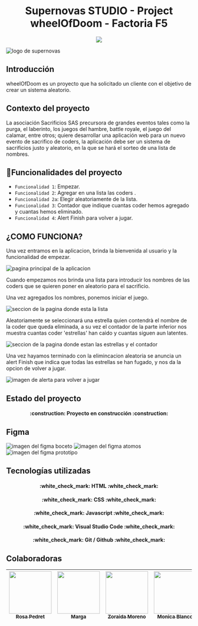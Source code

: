 
<h1 align="center"> Supernovas STUDIO - Project wheelOfDoom - Factoria F5 </h1>
  
  <p align="center">
   <img src="https://img.shields.io/badge/STATUS-EN%20DESAROLLO-green">
   </p>


![logo de supernovas](/img/logo-supernovas.png)
 

## Introducción
  wheelOfDoom es un proyecto que ha solicitado un cliente con el objetivo de crear un sistema aleatorio.

 
## Contexto del proyecto
 La asociación Sacrificios SAS precursora de grandes eventos tales como la purga, el laberinto, los juegos del hambre, battle royale, el juego del calamar, entre otros; quiere desarrollar una aplicación web para un nuevo evento de sacrifico de coders, la aplicación debe ser un sistema de sacrificios justo y aleatorio, en la que se hará el sorteo de una lista de nombres. 

 ## :hammer:Funcionalidades del proyecto

 - `Funcionalidad 1`: Empezar. 
 - `Funcionalidad 2`: Agregar en una lista las coders .
 - `Funcionalidad 2a`: Elegir aleatoriamente de la lista.
 - `Funcionalidad 3`: Contador que indique cuantas coder hemos agregado y cuantas hemos eliminado.
 - `Funcionalidad 4`: Alert Finish para volver a jugar.

## ¿COMO FUNCIONA?
 Una vez entramos en la aplicacion, brinda la bienvenida al usuario y la funcionalidad de empezar.

 ![pagina principal de la aplicacion](/img/pagina-principal.png)

Cuando  empezamos nos brinda una lista para introducir los nombres de las coders que se quieren poner en aleatorio para el sacrificio.

Una vez agregados los nombres, ponemos iniciar el juego. 

![seccion de la pagina donde esta la lista](/img/lista.png)

Aleatoriamente se seleccionará una estrella quien contendrà el nombre de la coder que queda eliminada, a su vez el contador de la parte inferior nos muestra cuantas coder 'estrellas' han caìdo y cuantas siguen aun latentes.

![seccion de la pagina donde estan las estrellas y el contador](/img/jugar.png)

Una vez hayamos terminado con la elimincacion aleatoria se anuncia un alert Finish que indica que todas las estrellas se han fugado, y nos da la opcion de volver a jugar. 

 ![imagen de alerta para volver a jugar](/img/alerta.png)



## Estado del proyecto
<h4 align="center">
:construction: Proyecto en construcción :construction:
</h4>

## Figma
![imagen del figma boceto](/img/figma.png)
![imagen del figma atomos](/img/Atomos.png)
![imagen del figma prototipo](/img/figma-color.png)
 ## Tecnologías utilizadas
 <h4 align="center">
:white_check_mark: HTML :white_check_mark:
</h4>
<h4 align="center">
:white_check_mark: CSS :white_check_mark: 
</h4>
<h4 align="center">
:white_check_mark: Javascript :white_check_mark:
</h4>
<h4 align="center">
:white_check_mark: Visual Studio Code :white_check_mark:
</h4>
<h4 align="center">
:white_check_mark: Git / Github :white_check_mark:
</h4>



## Colaboradoras

| [<img src="https://avatars.githubusercontent.com/u/131767553?v=4" width=115><br><sub>Rosa Pedret</sub>](https://github.com/Rosapedret2) |  [<img src="https://avatars.githubusercontent.com/u/000?v=4" width=115><br><sub>Marga</sub>]([https://github.com/marga]) |  [<img src="https://avatars.githubusercontent.com/u/131777684?v=4" width=115><br><sub>Zoraida Moreno</sub>](https://github.com/ZoraidaMorenoCadenas) |  [<img src="https://avatars.githubusercontent.com/u/107352744?v=4" width=115><br><sub>Monica Blanco</sub>](https://github.com/mgblanco10) |  [<img src="https://avatars.githubusercontent.com/u/132341389?v=4" width=115><br><sub>Valentina Rios</sub>](https://github.com/valblue21) |
| :---: | :---: | :---: | :---: | :---: | 
